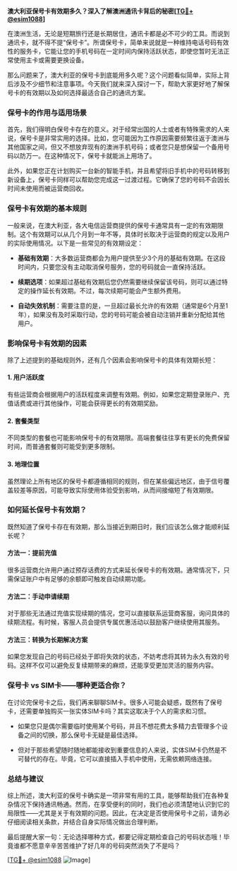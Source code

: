 **澳大利亚保号卡有效期多久？深入了解澳洲通讯卡背后的秘密[[TG💪+ @esim1088](https://t.me/s/esim1088)]**

在澳洲生活，无论是短期旅行还是长期居住，通讯卡都是必不可少的工具。而说到通讯卡，就不得不提“保号卡”。所谓保号卡，简单来说就是一种维持电话号码有效性的服务卡，它能让您的手机号码在一定时间内保持活跃状态，即使您暂时无法正常使用主卡或需要更换设备。

那么问题来了，澳大利亚的保号卡到底能用多久呢？这个问题看似简单，实际上背后涉及不少细节和注意事项。今天我们就来深入探讨一下，帮助大家更好地了解保号卡的有效期以及如何选择最适合自己的通讯方案。

### **保号卡的作用与适用场景**

首先，我们得明白保号卡存在的意义。对于经常出国的人士或者有特殊需求的人来说，保号卡是非常实用的选择。比如，您可能因为工作原因需要频繁往返于澳洲与其他国家之间，但又不想放弃现有的澳洲手机号码；或者您只是想保留一个备用号码以防万一。在这种情况下，保号卡就能派上用场了。

此外，如果您正在计划购买一台新的智能手机，并且希望将旧手机中的号码转移到新设备上，保号卡同样可以帮助您完成这一过渡过程。它确保了您的号码不会因长时间未使用而被运营商回收。

### **保号卡有效期的基本规则**

一般来说，在澳大利亚，各大电信运营商提供的保号卡通常具有一定的有效期限制。这个有效期可以从几个月到一年不等，具体时长取决于运营商的规定以及用户的实际使用情况。以下是一些常见的有效期设定：

- **基础有效期**：大多数运营商都会为用户提供至少3个月的基础有效期。在这段时间内，只要您没有主动取消保号服务，您的号码就会一直保持活跃。
  
- **续期选项**：如果超过基础有效期后您仍然需要继续保留该号码，则可以通过特定的操作延长有效期。不过，每次续期可能会产生额外费用。

- **自动失效机制**：需要注意的是，一旦超过最长允许的有效期（通常是6个月至1年），如果没有及时采取行动，您的号码可能会被自动注销并重新分配给其他用户。

### **影响保号卡有效期的因素**

除了上述提到的基础规则外，还有几个因素会影响保号卡的具体有效期长短：

#### **1. 用户活跃度**
有些运营商会根据用户的活跃程度来调整有效期。例如，如果您定期登录账户、充值话费或进行其他操作，可能会获得更长的有效期奖励。

#### **2. 套餐类型**
不同类型的套餐也可能影响保号卡的有效期限。高端套餐往往享有更长的免费保留时间，而普通套餐则可能受到更多限制。

#### **3. 地理位置**
虽然理论上所有地区的保号卡都遵循相同的规则，但在某些偏远地区，由于信号覆盖较差等原因，可能导致实际使用体验受到影响，从而间接缩短了有效期限。

### **如何延长保号卡有效期？**

既然知道了保号卡存在有效期，那么当接近到期日时，我们应该怎么做才能顺利延长呢？

#### **方法一：提前充值**
很多运营商允许用户通过预存话费的方式来延长保号卡的有效期。通常情况下，只需保证账户中有足够的余额即可触发自动续期功能。

#### **方法二：手动申请续期**
对于那些无法通过充值实现续期的情况，您可以直接联系运营商客服，询问具体的续期流程。有时候，客服人员会提供专属优惠活动以鼓励客户继续使用其服务。

#### **方法三：转换为长期解决方案**
如果您发现自己的号码已经处于即将失效的状态，不妨考虑将其转为永久有效的号码。这样不仅可以避免反复续期带来的麻烦，还能享受更加灵活的服务内容。

### **保号卡 vs SIM卡——哪种更适合你？**

在讨论完保号卡之后，我们再来聊聊SIM卡。很多人可能会疑惑，既然有了保号卡，还需要单独购买一张实体SIM卡吗？其实这取决于个人的需求和习惯。

- 如果您只是偶尔需要临时使用某个号码，并且不想花费太多精力去管理多个设备之间的切换，那么保号卡无疑是最佳选择。
  
- 但对于那些希望随时随地都能接收到重要信息的人来说，实体SIM卡仍然是不可替代的存在。毕竟，它可以直接插入手机中使用，无需依赖网络连接。

### **总结与建议**

综上所述，澳大利亚的保号卡确实是一项非常有用的工具，能够帮助我们在各种复杂情况下保持通讯畅通。然而，在享受便利的同时，我们也必须清楚地认识到它的局限性——尤其是关于有效期的问题。因此，在决定是否使用保号卡之前，请务必仔细阅读相关条款，并结合自身实际情况做出合理判断。

最后提醒大家一句：无论选择哪种方式，都要记得定期检查自己的号码状态哦！毕竟谁都不愿意辛辛苦苦维护了好几年的号码突然消失了不是吗？

[[TG💪+ @esim1088](https://t.me/s/esim1088) ![Image](https://i.postimg.cc/4NQfJmqS/Snipaste-2025-05-13-00-14-12.png)]